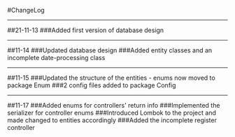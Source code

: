 #ChangeLog
***
##21-11-13
###Added first version of database design
***
##11-14
###Updated database design
###Added entity classes and an incomplete date-processing class
***
##11-15
###Updated the structure of the entities - enums now moved to package Enum
###2 config files added to package Config
***
##11-17
###Added enums for controllers' return info
###Implemented the serializer for controller enums
###Introduced Lombok to the project and made changed to entities accordingly
###Added the incomplete register controller